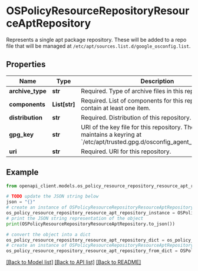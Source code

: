 # OSPolicyResourceRepositoryResourceAptRepository

Represents a single apt package repository. These will be added to a repo file that will be managed at `/etc/apt/sources.list.d/google_osconfig.list`.

## Properties

Name | Type | Description | Notes
------------ | ------------- | ------------- | -------------
**archive_type** | **str** | Required. Type of archive files in this repository. | [optional] 
**components** | **List[str]** | Required. List of components for this repository. Must contain at least one item. | [optional] 
**distribution** | **str** | Required. Distribution of this repository. | [optional] 
**gpg_key** | **str** | URI of the key file for this repository. The agent maintains a keyring at &#x60;/etc/apt/trusted.gpg.d/osconfig_agent_managed.gpg&#x60;. | [optional] 
**uri** | **str** | Required. URI for this repository. | [optional] 

## Example

```python
from openapi_client.models.os_policy_resource_repository_resource_apt_repository import OSPolicyResourceRepositoryResourceAptRepository

# TODO update the JSON string below
json = "{}"
# create an instance of OSPolicyResourceRepositoryResourceAptRepository from a JSON string
os_policy_resource_repository_resource_apt_repository_instance = OSPolicyResourceRepositoryResourceAptRepository.from_json(json)
# print the JSON string representation of the object
print(OSPolicyResourceRepositoryResourceAptRepository.to_json())

# convert the object into a dict
os_policy_resource_repository_resource_apt_repository_dict = os_policy_resource_repository_resource_apt_repository_instance.to_dict()
# create an instance of OSPolicyResourceRepositoryResourceAptRepository from a dict
os_policy_resource_repository_resource_apt_repository_from_dict = OSPolicyResourceRepositoryResourceAptRepository.from_dict(os_policy_resource_repository_resource_apt_repository_dict)
```
[[Back to Model list]](../README.md#documentation-for-models) [[Back to API list]](../README.md#documentation-for-api-endpoints) [[Back to README]](../README.md)


